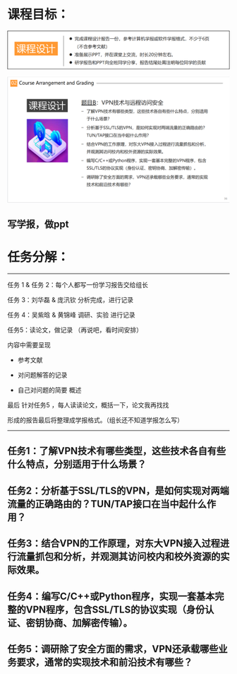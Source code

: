 
# 课程目标：

![](attachments/Pasted%20image%2020230423204427.png)

![](attachments/Pasted%20image%2020230423164608.png)

## 写学报，做ppt


# 任务分解：

--- 

任务 1 & 任务 2：每个人都写一份学习报告交给组长

任务 3：刘华磊 & 庞汛钦 分析完成，进行记录 

任务 4：吴紫晗 & 黄锦峰 调研、实验 进行记录

任务5：读论文，做记录 （再说吧，看时间安排）


内容中需要呈现

- 参考文献 

- 对问题解答的记录

- 自己对问题的简要 概述

最后 针对任务5 ，每人读读论文，概括一下，论文我再找找 

形成的报告最后将整理成学报格式。（组长还不知道学报怎么写）

---



## 任务1：了解VPN技术有哪些类型，这些技术各自有些什么特点，分别适用于什么场景？


## 任务2：分析基于SSL/TLS的VPN，是如何实现对两端流量的正确路由的？TUN/TAP接口在当中起什么作用？


## 任务3：结合VPN的工作原理，对东大VPN接入过程进行流量抓包和分析，并观测其访问校内和校外资源的实际效果。


## 任务4：编写C/C++或Python程序，实现一套基本完整的VPN程序，包含SSL/TLS的协议实现（身份认证、密钥协商、加解密传输）。


## 任务5：调研除了安全方面的需求，VPN还承载哪些业务要求，通常的实现技术和前沿技术有哪些？

